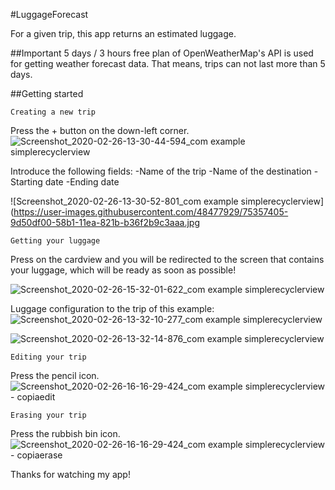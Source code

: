 #LuggageForecast

For a given trip, this app returns an estimated luggage.

##Important
5 days / 3 hours free plan of OpenWeatherMap's API is used for getting weather forecast data.
That means, trips can not last more than 5 days.

##Getting started

 ```
 Creating a new trip
 ```
 Press the + button on the down-left corner.
 ![Screenshot_2020-02-26-13-30-44-594_com example simplerecyclerview](https://user-images.githubusercontent.com/48477929/75355515-eb181800-58ae-11ea-9ca5-0cf7716d3490.jpg)
 
 Introduce the following fields:
 -Name of the trip
 -Name of the destination
 -Starting date
 -Ending date
 
 ![Screenshot_2020-02-26-13-30-52-801_com example simplerecyclerview](https://user-images.githubusercontent.com/48477929/75357405-9d50df00-58b1-11ea-821b-b36f2b9c3aaa.jpg
 
 ```
 Getting your luggage
 ```
  Press on the cardview and you will be redirected to the screen that contains your luggage, which will be ready as soon as possible!
 
  ![Screenshot_2020-02-26-15-32-01-622_com example simplerecyclerview](https://user-images.githubusercontent.com/48477929/75358057-95456f00-58b2-11ea-8323-eb420ce16716.jpg)
 
 Luggage configuration to the trip of this example:
 ![Screenshot_2020-02-26-13-32-10-277_com example simplerecyclerview](https://user-images.githubusercontent.com/48477929/75358185-c6be3a80-58b2-11ea-8ef8-7eac31ba893a.jpg)
 
![Screenshot_2020-02-26-13-32-14-876_com example simplerecyclerview](https://user-images.githubusercontent.com/48477929/75358217-d178cf80-58b2-11ea-8db7-ce104bca2b58.jpg)

```
Editing your trip
```
Press the pencil icon.
![Screenshot_2020-02-26-16-16-29-424_com example simplerecyclerview - copiaedit](https://user-images.githubusercontent.com/48477929/75358962-f6217700-58b3-11ea-999c-844c130680cc.jpg)

```
Erasing your trip
```
Press the rubbish bin icon.
![Screenshot_2020-02-26-16-16-29-424_com example simplerecyclerview - copiaerase](https://user-images.githubusercontent.com/48477929/75359156-47316b00-58b4-11ea-9b2e-e5339ec8a821.jpg)


Thanks for watching my app!
